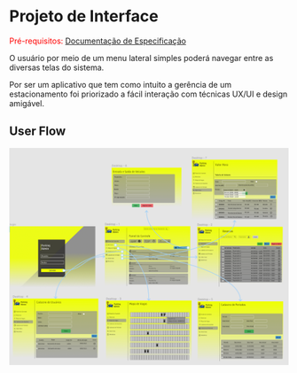 
# Projeto de Interface

<span style="color:red">Pré-requisitos: <a href="2-Especificação do Projeto.md"> Documentação de Especificação</a></span>

O usuário por meio de um menu lateral simples poderá navegar entre as diversas telas do sistema.

Por ser um aplicativo que tem como intuito a gerência de um estacionamento foi priorizado a fácil interação com técnicas UX/UI e design amigável. 

## User Flow

![Exemplo de UserFlow](https://github.com/ICEI-PUC-Minas-PMV-SInt/pmv-sint-2021-2-e2-proj-web-t1-sint_2021_02_e2_grupo_03/blob/main/docs/img/WireFrame%20Completo.png)


